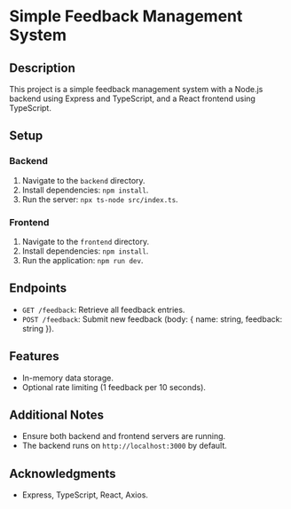 

# Simple Feedback Management System

## Description
This project is a simple feedback management system with a Node.js backend using Express and TypeScript, and a React frontend using TypeScript.

## Setup

### Backend
1. Navigate to the `backend` directory.
2. Install dependencies: `npm install`.
3. Run the server: `npx ts-node src/index.ts`.

### Frontend
1. Navigate to the `frontend` directory.
2. Install dependencies: `npm install`.
3. Run the application: `npm run dev`.

## Endpoints

- `GET /feedback`: Retrieve all feedback entries.
- `POST /feedback`: Submit new feedback (body: { name: string, feedback: string }).

## Features

- In-memory data storage.
- Optional rate limiting (1 feedback per 10 seconds).

## Additional Notes
- Ensure both backend and frontend servers are running.
- The backend runs on `http://localhost:3000` by default.

## Acknowledgments
- Express, TypeScript, React, Axios.
